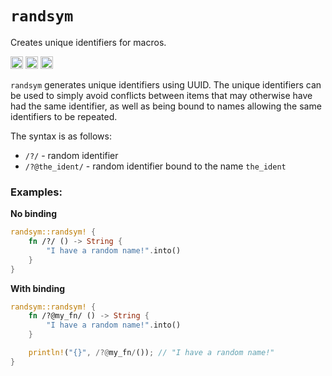 # `randsym`

Creates unique identifiers for macros.

[<img alt="github" src="https://img.shields.io/badge/github-dexterhill0/randsym-8da0cb?style=for-the-badge&labelColor=555555&logo=github" height="20">](https://github.com/DexterHill0/randsym)
[<img alt="crates.io" src="https://img.shields.io/crates/v/randsym.svg?style=for-the-badge&color=fc8d62&logo=rust" height="20">](https://crates.io/crates/randsym)
[<img alt="docs.rs" src="https://img.shields.io/badge/docs.rs-randsym-66c2a5?style=for-the-badge&labelColor=555555&logo=docs.rs" height="20">](https://docs.rs/randsym)

`randsym` generates unique identifiers using UUID. The unique identifiers can be used to simply avoid conflicts between items that may otherwise have had the same identifier, as well as being bound to names allowing the same identifiers to be repeated.

The syntax is as follows:

- `/?/` - random identifier
- `/?@the_ident/` - random identifier bound to the name `the_ident`

### Examples:

**No binding**

```rs
randsym::randsym! {
    fn /?/ () -> String {
        "I have a random name!".into()
    }
}
```

**With binding**

```rs
randsym::randsym! {
    fn /?@my_fn/ () -> String {
        "I have a random name!".into()
    }

    println!("{}", /?@my_fn/()); // "I have a random name!"
}
```

